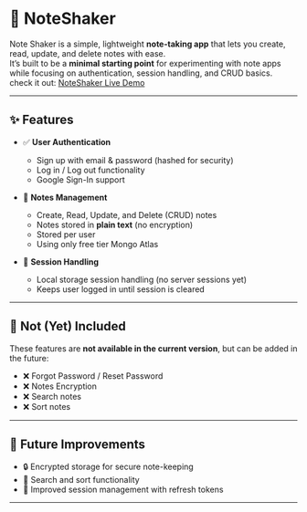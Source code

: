 # 📒 NoteShaker

Note Shaker is a simple, lightweight **note-taking app** that lets you create, read, update, and delete notes with ease.  
It’s built to be a **minimal starting point** for experimenting with note apps while focusing on authentication, session handling, and CRUD basics.  
check it out: [NoteShaker Live Demo](https://noteshaker.onrender.com/)

---

## ✨ Features

- ✅ **User Authentication**
  - Sign up with email & password (hashed for security)  
  - Log in / Log out functionality  
  - Google Sign-In support  

- 📝 **Notes Management**
  - Create, Read, Update, and Delete (CRUD) notes  
  - Notes stored in **plain text** (no encryption)  
  - Stored per user  
  - Using only free tier Mongo Atlas  

- 💾 **Session Handling**
  - Local storage session handling (no server sessions yet)  
  - Keeps user logged in until session is cleared  

---

## 🚫 Not (Yet) Included

These features are **not available in the current version**, but can be added in the future:  

- ❌ Forgot Password / Reset Password  
- ❌ Notes Encryption  
- ❌ Search notes  
- ❌ Sort notes  

---

## 🔮 Future Improvements

- 🔒 Encrypted storage for secure note-keeping  
- 🔎 Search and sort functionality  
- 🔑 Improved session management with refresh tokens  

---
